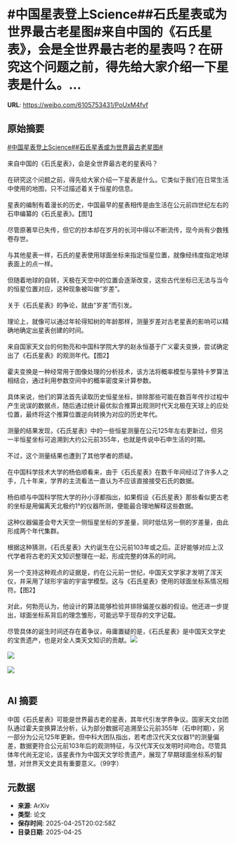# #中国星表登上Science##石氏星表或为世界最古老星图#来自中国的《石氏星表》，会是全世界最古老的星表吗？在研究这个问题之前，得先给大家介绍一下星表是什么。...

**URL**: https://weibo.com/6105753431/PoUxM4fvf

## 原始摘要

<a href="https://m.weibo.cn/search?containerid=231522type%3D1%26t%3D10%26q%3D%23%E4%B8%AD%E5%9B%BD%E6%98%9F%E8%A1%A8%E7%99%BB%E4%B8%8AScience%23&amp;extparam=%23%E4%B8%AD%E5%9B%BD%E6%98%9F%E8%A1%A8%E7%99%BB%E4%B8%8AScience%23" data-hide=""><span class="surl-text">#中国星表登上Science#</span></a><a href="https://m.weibo.cn/search?containerid=231522type%3D1%26t%3D10%26q%3D%23%E7%9F%B3%E6%B0%8F%E6%98%9F%E8%A1%A8%E6%88%96%E4%B8%BA%E4%B8%96%E7%95%8C%E6%9C%80%E5%8F%A4%E8%80%81%E6%98%9F%E5%9B%BE%23&amp;extparam=%23%E7%9F%B3%E6%B0%8F%E6%98%9F%E8%A1%A8%E6%88%96%E4%B8%BA%E4%B8%96%E7%95%8C%E6%9C%80%E5%8F%A4%E8%80%81%E6%98%9F%E5%9B%BE%23" data-hide=""><span class="surl-text">#石氏星表或为世界最古老星图#</span></a><br><br>来自中国的《石氏星表》，会是全世界最古老的星表吗？<br><br>在研究这个问题之前，得先给大家介绍一下星表是什么。它类似于我们在日常生活中使用的地图，只不过描述着关于恒星的信息。<br><br>星表的编制有着漫长的历史，中国最早的星表相传是由生活在公元前四世纪左右的石申编纂的《石氏星表》。【图1】<br><br>尽管原著早已失传，但它的抄本却在岁月的长河中得以不断流传，现今尚有少数残卷存世。<br><br>与其他星表一样，石氏的星表使用球面坐标来指定恒星位置，就像经纬度指定地球表面上的点一样。<br><br>但随着地球的自转，天极在天空中的位置会逐渐改变，这些古代坐标已无法与当今的恒星位置对应，这种现象被叫做“岁差”。<br><br>关于《石氏星表》的争论，就由“岁差”而引发。<br><br>理论上，就像可以通过年轮得知树的年龄那样，测量岁差对古老星表的影响可以精确地确定出星表创建的时间。<br><br>来自国家天文台的何勃亮和中国科学院大学的赵永恒基于广义霍夫变换，尝试确定出了《石氏星表》的观测年代。【图2】<br><br>霍夫变换是一种经常用于图像处理的分析技术，该方法将概率模型与蒙特卡罗算法相结合，通过利用参数空间中的概率密度来计算参数。<br><br>具体来说，他们的算法首先读取历史恒星坐标，排除那些可能在数百年传抄过程中产生讹误的数据点，随后通过统计最优拟合推算出观测时代天北极在天球上的应处位置，最终将这个推算位置逆向转换为对应的历史年代。<br><br>测量的结果发现，《石氏星表》中的一些恒星测量在公元125年左右更新过，但另一半恒星坐标可追溯到大约公元前355年，也就是传说中石申生活的时期。<br><br>不过，这个测量结果也遭到了其他学者的质疑。<br><br>在中国科学技术大学的杨伯顺看来，由于《石氏星表》在数千年间经过了许多人之手，几十年来，学界的主流看法一直认为不应该直接接受石氏的数据。<br><br>杨伯顺与中国科学院大学的孙小淳都指出，如果假设《石氏星表》那些看似更古老的坐标是用偏离天北极约1°的仪器所测，便能最合理地解释这些数据。<br><br>这种仪器偏差会夸大天空一侧恒星坐标的岁差量，同时低估另一侧的岁差量，由此形成两个年代集群。<br><br>根据这种猜测，《石氏星表》大约诞生在公元前103年或之后。正好能够对应上汉代学者将古老的天文知识整理在一起，形成完整的体系的时间。<br><br>另一个支持这种观点的证据是，约在公元前一世纪，中国天文学家才发明了浑天仪，并采用了球形宇宙的宇宙学模型。这与《石氏星表》使用的球面坐标系情况相符。【图2】<br><br>对此，何勃亮认为，他设计的算法能够检验并排除偏差仪器的假设。他还进一步提出，球面坐标系背后的理念雏形，可能远早于现存的文字记载。<br><br>尽管具体的诞生时间还存在着争议，毋庸置疑的是，《石氏星表》是中国天文学史的宝贵遗产，也是对全人类天文知识的贡献。<img style="" src="https://tvax2.sinaimg.cn/large/006Fd7o3gy1i0t6twq6abj30xc0xc1g7.jpg" referrerpolicy="no-referrer"><br><br><img style="" src="https://tvax4.sinaimg.cn/large/006Fd7o3gy1i0t6tx03hhj30wm0ugqd8.jpg" referrerpolicy="no-referrer"><br><br><img style="" src="https://tvax2.sinaimg.cn/large/006Fd7o3gy1i0t6u063msj30m80go130.jpg" referrerpolicy="no-referrer"><br><br>

## AI 摘要

中国《石氏星表》可能是世界最古老的星表，其年代引发学界争议。国家天文台团队通过霍夫变换算法分析，认为部分数据可追溯至公元前355年（石申时期），另一部分为公元125年更新。但中科大团队指出，若考虑汉代天文仪器1°的测量偏差，数据更符合公元前103年后的观测特征，与汉代浑天仪发明时间吻合。尽管具体年代尚无定论，该星表作为中国天文学珍贵遗产，展现了早期球面坐标系的智慧，对世界天文史具有重要意义。（99字）

## 元数据

- **来源**: ArXiv
- **类型**: 论文
- **保存时间**: 2025-04-25T20:02:58Z
- **目录日期**: 2025-04-25
